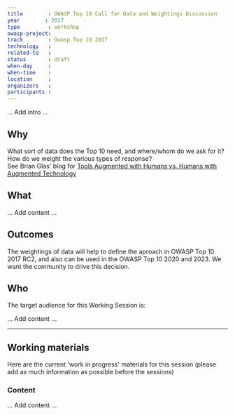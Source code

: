 ```yaml
---
title        : OWASP Top 10 Call for Data and Weightings Discussion
year		: 2017
type         : workshop
owasp-project: 
track        : Owasp Top 10 2017
technology   :
related-to   :
status       : draft
when-day     : 
when-time    : 
location     : 
organizers   : 
participants : 
---
```


... Add intro ...

## Why

What sort of data does the Top 10 need, and where/whom do we ask for it?
How do we weight the various types of response?  
See Brian Glas' blog for [Tools Augmented with Humans vs. Humans with Augmented Technology](https://nvisium.com/blog/2017/04/24/musings-on-the-owasp-top-10-2017-rc1-pt2/)


## What

... Add content ...

## Outcomes 

The weightings of data will help to define the aproach in OWASP Top 10 2017 RC2, and also can be used 
in the OWASP Top 10 2020 and 2023.  We want the community to drive this decision.

## Who

The target audience for this Working Session is:

... Add content ...

--- 

## Working materials

Here are the current 'work in progress' materials for this session (please add as much information as possible before the sessions)

### Content

... Add content ...
